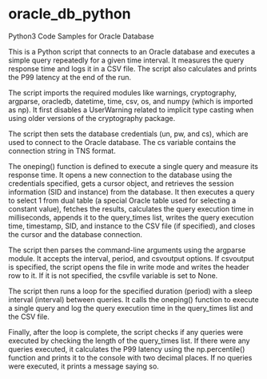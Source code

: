 # oracle_db_python
Python3 Code Samples for Oracle Database

This is a Python script that connects to an Oracle database and executes a simple query repeatedly for a given time interval. It measures the query response time and logs it in a CSV file. The script also calculates and prints the P99 latency at the end of the run.

The script imports the required modules like warnings, cryptography, argparse, oracledb, datetime, time, csv, os, and numpy (which is imported as np). It first disables a UserWarning related to implicit type casting when using older versions of the cryptography package.

The script then sets the database credentials (un, pw, and cs), which are used to connect to the Oracle database. The cs variable contains the connection string in TNS format.

The oneping() function is defined to execute a single query and measure its response time. It opens a new connection to the database using the credentials specified, gets a cursor object, and retrieves the session information (SID and instance) from the database. It then executes a query to select 1 from dual table (a special Oracle table used for selecting a constant value), fetches the results, calculates the query execution time in milliseconds, appends it to the query_times list, writes the query execution time, timestamp, SID, and instance to the CSV file (if specified), and closes the cursor and the database connection.

The script then parses the command-line arguments using the argparse module. It accepts the interval, period, and csvoutput options. If csvoutput is specified, the script opens the file in write mode and writes the header row to it. If it is not specified, the csvfile variable is set to None.

The script then runs a loop for the specified duration (period) with a sleep interval (interval) between queries. It calls the oneping() function to execute a single query and log the query execution time in the query_times list and the CSV file.

Finally, after the loop is complete, the script checks if any queries were executed by checking the length of the query_times list. If there were any queries executed, it calculates the P99 latency using the np.percentile() function and prints it to the console with two decimal places. If no queries were executed, it prints a message saying so.
